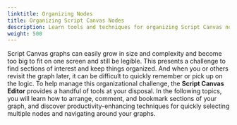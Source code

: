 ```yaml
---
linktitle: Organizing Nodes
title: Organizing Script Canvas Nodes
description: Learn tools and techniques for organizing Script Canvas nodes in Open 3D Engine.
weight: 500
---
```


Script Canvas graphs can easily grow in size and complexity and become too big to fit on one screen and still be legible. This presents a challenge to find sections of interest and keep things organized. And when you or others revisit the graph later, it can be difficult to quickly remember or pick up on the logic. To help manage this organizational challenge, the **Script Canvas Editor** provides a handful of tools at your disposal. In the following topics, you will learn how to arrange, comment, and bookmark sections of your graph, and discover productivity-enhancing techniques for quickly selecting multiple nodes and navigating around your graphs.
